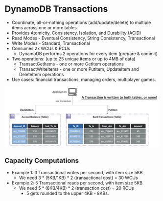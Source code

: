 # DynamoDB Transactions

- Coordinate, all-or-nothing operations (add/update/delete) to multiple items across one or more tables.
- Provides Atomicity, Consistency, Isolation, and Durability (ACID)
- Read Modes - Eventual Consistency, String Consistency, Transactional
- Write Modes - Standard, Transactional
- Consumes 2x WCUs & RCUs
    - DynamoDB performs 2 operations for every item (prepare & commit)
- Two operations: (up to 25 unique items or up to 4MB of data)
    - TransactGetItems - one or more GetItem operations
    - TransactWriteItems - one or more PutItem, UpdateItem and DeleteItem operations
- Use cases: financial transactions, managing orders, multiplayer games.

![](img/2022-05-17-08-32-54.png)

## Capacity Computations

- Example 1: 3 Transactional writes per second, with item size 5KB
    - We need 3 * (5KB/1KB) * 2 (transactional cost) = 30 WCUs
- Example 2: 5 Transactional reads per second, with item size 5KB
    - We need 5 * (8KB/4KB) * 2 (transaction cost) = 20 RCUs
        - 5 gets rounded to the upper 4KB - 8KBs.